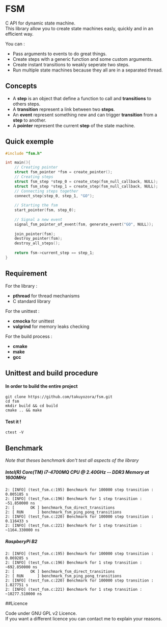 # FSM
C API for dynamic state machine.  
This library allow you to create state machines easly, quickly and in an efficient way.

You can :
 - Pass arguments to events to do great things.
 - Create steps with a generic function and some custom arguments.
 - Create instant transitions to weakly seperate two steps.
 - Run multiple state machines because they all are in a separated thread.

## Concepts

- A **step** is an object that define a function to call  and **transitions** to others steps.
- A **transition** represent a link between two **steps**.
- An **event** represent something new and can trigger  **transition** from a **step** to another.
- A **pointer** represent the current **step** of the state machine.

## Quick exemple

```C
#include "fsm.h"

int main(){
    // Creating pointer
    struct fsm_pointer *fsm = create_pointer();
    // Creating steps
    struct fsm_step *step_0 = create_step(fsm_null_callback, NULL);
    struct fsm_step *step_1 = create_step(fsm_null_callback, NULL);
    // Connecting steps together
    connect_step(step_0, step_1, "GO");
    
    // Starting the fsm
    start_pointer(fsm, step_0);
    
    // Signal a new event
    signal_fsm_pointer_of_event(fsm, generate_event("GO", NULL));
    
    join_pointer(fsm);
    destroy_pointer(fsm);
    destroy_all_steps();
    
    return fsm->current_step == step_1;
}
```

## Requirement 

For the library :
  - **pthread** for thread mechanisms
  - C standard library
  
For the unittest :
  - **cmocka** for unittest
  - **valgrind** for memory leaks checking
  
For the build process :
  - **cmake**
  - **make**
  - **gcc**

## Unittest and build procedure

#### In order to build the entire project
```
git clone https://github.com/takuyozora/fsm.git
cd fsm
mkdir build && cd build
cmake .. && make
```

#### Test it !
```
ctest -V
```

## Benchmark

*Note that theses benchmark don't test all aspects of the library*

##### Intel(R) Core(TM) i7-4700MQ CPU @ 2.40GHz -- DDR3 Memory at 1600MHz
```
2: [INFO] (test_fsm.c:195) Benchmark for 100000 step transition : 0.005185 s
2: [INFO] (test_fsm.c:196) Benchmark for 1 step transition : ~51.850000 ns
2: [       OK ] benchmark_fsm_direct_transitions
2: [ RUN      ] benchmark_fsm_ping_pong_transitions
2: [INFO] (test_fsm.c:220) Benchmark for 100000 step transition : 0.116433 s
2: [INFO] (test_fsm.c:221) Benchmark for 1 step transition : ~1164.330000 ns
```

##### RaspberyPi B2
```
2: [INFO] (test_fsm.c:195) Benchmark for 100000 step transition : 0.069285 s
2: [INFO] (test_fsm.c:196) Benchmark for 1 step transition : ~692.850000 ns
2: [       OK ] benchmark_fsm_direct_transitions
2: [ RUN      ] benchmark_fsm_ping_pong_transitions
2: [INFO] (test_fsm.c:220) Benchmark for 100000 step transition : 1.027751 s
2: [INFO] (test_fsm.c:221) Benchmark for 1 step transition : ~10277.510000 ns
```


##Licence

Code under GNU GPL v2 Licence.  
If you want a different licence you can contact me to explain your reasons.
